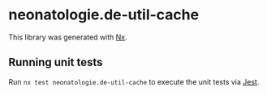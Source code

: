 # neonatologie.de-util-cache

This library was generated with [Nx](https://nx.dev).

## Running unit tests

Run `nx test neonatologie.de-util-cache` to execute the unit tests via [Jest](https://jestjs.io).
